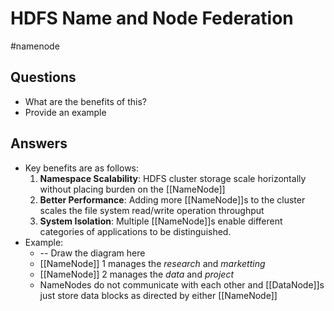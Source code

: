 # HDFS Name and Node Federation
#namenode 
## Questions
- What are the benefits of this?
- Provide an example

## Answers
- Key benefits are as follows:
	1. **Namespace Scalability**: HDFS cluster storage scale horizontally without placing burden on the [[NameNode]]
	2. **Better Performance**: Adding more [[NameNode]]s to the cluster scales the file system read/write operation throughput
	3. **System Isolation**: Multiple [[NameNode]]s enable different categories of applications to be distinguished.
- Example:
	-  -- Draw the diagram here 
	- [[NameNode]] 1 manages the _research_ and _marketting_
	- [[NameNode]] 2 manages the _data_ and _project_
	- NameNodes do not communicate with each other and [[DataNode]]s just store data blocks as directed by either [[NameNode]]
